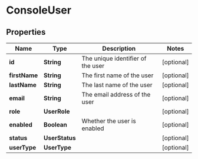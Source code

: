 

# ConsoleUser


## Properties

| Name | Type | Description | Notes |
|------------ | ------------- | ------------- | -------------|
|**id** | **String** | The unique identifier of the user |  [optional] |
|**firstName** | **String** | The first name of the user |  [optional] |
|**lastName** | **String** | The last name of the user |  [optional] |
|**email** | **String** | The email address of the user |  [optional] |
|**role** | **UserRole** |  |  [optional] |
|**enabled** | **Boolean** | Whether the user is enabled |  [optional] |
|**status** | **UserStatus** |  |  [optional] |
|**userType** | **UserType** |  |  [optional] |



